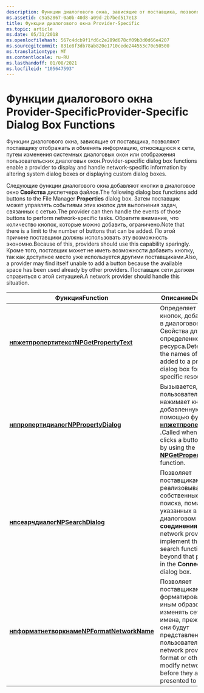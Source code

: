 ```yaml
---
description: Функции диалогового окна, зависящие от поставщика, позволяют поставщику отображать и обменять информацию, относящуюся к сети, путем изменения системных диалоговых окон или отображения пользовательских диалоговых окон.
ms.assetid: c9a52867-0a0b-40d8-a09d-2b7bed517e13
title: Функции диалогового окна Provider-Specific
ms.topic: article
ms.date: 05/31/2018
ms.openlocfilehash: 567c4dcb9f1fd6c2e289d678cf09b3d0d66e4207
ms.sourcegitcommit: 831e8f3db78ab820e1710cede244553c70e50500
ms.translationtype: MT
ms.contentlocale: ru-RU
ms.lasthandoff: 01/08/2021
ms.locfileid: "105647593"
---
```

# <a name="provider-specific-dialog-box-functions"></a><span data-ttu-id="6d81e-103">Функции диалогового окна Provider-Specific</span><span class="sxs-lookup"><span data-stu-id="6d81e-103">Provider-Specific Dialog Box Functions</span></span>

<span data-ttu-id="6d81e-104">Функции диалогового окна, зависящие от поставщика, позволяют поставщику отображать и обменять информацию, относящуюся к сети, путем изменения системных диалоговых окон или отображения пользовательских диалоговых окон.</span><span class="sxs-lookup"><span data-stu-id="6d81e-104">Provider-specific dialog box functions enable a provider to display and handle network-specific information by altering system dialog boxes or displaying custom dialog boxes.</span></span>

<span data-ttu-id="6d81e-105">Следующие функции диалогового окна добавляют кнопки в диалоговое окно **Свойства** диспетчера файлов.</span><span class="sxs-lookup"><span data-stu-id="6d81e-105">The following dialog box functions add buttons to the File Manager **Properties** dialog box.</span></span> <span data-ttu-id="6d81e-106">Затем поставщик может управлять событиями этих кнопок для выполнения задач, связанных с сетью.</span><span class="sxs-lookup"><span data-stu-id="6d81e-106">The provider can then handle the events of those buttons to perform network-specific tasks.</span></span> <span data-ttu-id="6d81e-107">Обратите внимание, что количество кнопок, которые можно добавить, ограничено.</span><span class="sxs-lookup"><span data-stu-id="6d81e-107">Note that there is a limit to the number of buttons that can be added.</span></span> <span data-ttu-id="6d81e-108">По этой причине поставщики должны использовать эту возможность экономно.</span><span class="sxs-lookup"><span data-stu-id="6d81e-108">Because of this, providers should use this capability sparingly.</span></span> <span data-ttu-id="6d81e-109">Кроме того, поставщик может не иметь возможности добавить кнопку, так как доступное место уже используется другими поставщиками.</span><span class="sxs-lookup"><span data-stu-id="6d81e-109">Also, a provider may find itself unable to add a button because the available space has been used already by other providers.</span></span> <span data-ttu-id="6d81e-110">Поставщик сети должен справиться с этой ситуацией.</span><span class="sxs-lookup"><span data-stu-id="6d81e-110">A network provider should handle this situation.</span></span>



| <span data-ttu-id="6d81e-111">Функция</span><span class="sxs-lookup"><span data-stu-id="6d81e-111">Function</span></span>                                           | <span data-ttu-id="6d81e-112">Описание</span><span class="sxs-lookup"><span data-stu-id="6d81e-112">Description</span></span>                                                                                                                             |
|----------------------------------------------------|-----------------------------------------------------------------------------------------------------------------------------------------|
| [<span data-ttu-id="6d81e-113">**нпжетпропертитекст**</span><span class="sxs-lookup"><span data-stu-id="6d81e-113">**NPGetPropertyText**</span></span>](/windows/desktop/api/Npapi/nf-npapi-npgetpropertytext)     | <span data-ttu-id="6d81e-114">Определяет имена кнопок, добавляемых в диалоговое окно Свойства для определенного ресурса.</span><span class="sxs-lookup"><span data-stu-id="6d81e-114">Determines the names of buttons added to a property dialog box for a specific resource.</span></span><br/>                                      |
| [<span data-ttu-id="6d81e-115">**нппропертидиалог**</span><span class="sxs-lookup"><span data-stu-id="6d81e-115">**NPPropertyDialog**</span></span>](/windows/desktop/api/Npapi/nf-npapi-nppropertydialog)       | <span data-ttu-id="6d81e-116">Вызывается, когда пользователь нажимает кнопку, добавленную с помощью функции [**нпжетпропертитекст**](/windows/desktop/api/Npapi/nf-npapi-npgetpropertytext) .</span><span class="sxs-lookup"><span data-stu-id="6d81e-116">Called when a user clicks a button added by using the [**NPGetPropertyText**](/windows/desktop/api/Npapi/nf-npapi-npgetpropertytext) function.</span></span><br/>               |
| [<span data-ttu-id="6d81e-117">**нпсеарчдиалог**</span><span class="sxs-lookup"><span data-stu-id="6d81e-117">**NPSearchDialog**</span></span>](/windows/desktop/api/Npapi/nf-npapi-npsearchdialog)           | <span data-ttu-id="6d81e-118">Позволяет поставщикам сети реализовывать собственные функции поиска, помимо указанных в диалоговом окне **соединения** .</span><span class="sxs-lookup"><span data-stu-id="6d81e-118">Enables network providers to implement their own search functionality beyond that provided in the **Connection** dialog box.</span></span><br/> |
| [<span data-ttu-id="6d81e-119">**нпформатнетворкнаме**</span><span class="sxs-lookup"><span data-stu-id="6d81e-119">**NPFormatNetworkName**</span></span>](/windows/desktop/api/Npapi/nf-npapi-npformatnetworkname) | <span data-ttu-id="6d81e-120">Позволяет поставщикам сети форматировать или иным образом изменять сетевые имена, прежде чем они будут представлены пользователю.</span><span class="sxs-lookup"><span data-stu-id="6d81e-120">Enables network providers to format or otherwise modify network names before they are presented to the user.</span></span><br/>                 |



 

 

 




